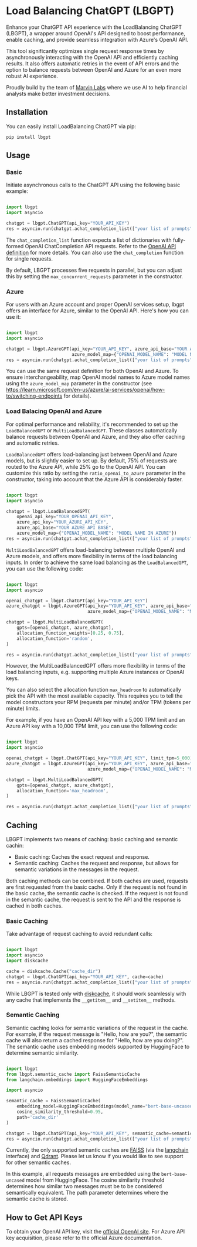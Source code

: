 # Load Balancing ChatGPT (LBGPT)

Enhance your ChatGPT API experience with the LoadBalancing ChatGPT (LBGPT), a wrapper around OpenAI's API designed to boost performance, enable caching, and provide seamless integration with Azure's OpenAI API.

This tool significantly optimizes single request response times by asynchronously interacting with the OpenAI API and efficiently caching results. It also offers automatic retries in the event of API errors and the option to balance requests between OpenAI and Azure for an even more robust AI experience.

Proudly build by the team of [Marvin Labs](https://marvin-labs.com/) where we use AI to help financial analysts make better investment decisions.

## Installation
You can easily install LoadBalancing ChatGPT via pip:
```bash
pip install lbgpt
```

## Usage

### Basic
Initiate asynchronous calls to the ChatGPT API using the following basic example:

```python

import lbgpt
import asyncio

chatgpt = lbgpt.ChatGPT(api_key="YOUR_API_KEY")
res = asyncio.run(chatgpt.achat_completion_list(["your list of prompts"]))
```

The `chat_completion_list` function expects a list of dictionaries with fully-formed OpenAI ChatCompletion API requests. Refer to the [OpenAI API definition](https://platform.openai.com/docs/api-reference/chat/create) for more details. You can also use the `chat_completion` function for single requests.

By default, LBGPT processes five requests in parallel, but you can adjust this by setting the `max_concurrent_requests` parameter in the constructor.


### Azure
For users with an Azure account and proper OpenAI services setup, lbgpt offers an interface for Azure, similar to the OpenAI API. Here's how you can use it:

```python

import lbgpt
import asyncio

chatgpt = lbgpt.AzureGPT(api_key="YOUR_API_KEY", azure_api_base="YOUR AZURE API BASE",
                         azure_model_map={"OPENAI_MODEL_NAME": "MODEL NAME IN AZURE"})
res = asyncio.run(chatgpt.achat_completion_list(["your list of prompts"]))
```


You can use the same request definition for both OpenAI and Azure. To ensure interchangeability, map OpenAI model names to Azure model names using the `azure_model_map` parameter in the constructor (see https://learn.microsoft.com/en-us/azure/ai-services/openai/how-to/switching-endpoints for details).


### Load Balacing OpenAI and Azure
For optimal performance and reliability, it's recommended to set up the `LoadBalancedGPT` or `MultiLoadBalancedGPT`. These classes automatically balance requests between OpenAI and Azure, and they also offer caching and automatic retries.

`LoadBalancedGPT` offers load-balancing just between OpenAI and Azure models, but is slightly easier to set up. By default, 75% of requests are routed to the Azure API, while 25% go to the OpenAI API. You can customize this ratio by setting the `ratio_openai_to_azure` parameter in the constructor, taking into account that the Azure API is considerably faster.

```python

import lbgpt
import asyncio

chatgpt = lbgpt.LoadBalancedGPT(
    openai_api_key="YOUR_OPENAI_API_KEY",
    azure_api_key="YOUR_AZURE_API_KEY",
    azure_api_base="YOUR AZURE API BASE",
    azure_model_map={"OPENAI_MODEL_NAME": "MODEL NAME IN AZURE"})
res = asyncio.run(chatgpt.achat_completion_list(["your list of prompts"]))
```

`MultiLoadBalancedGPT` offers load-balancing between multiple OpenAI and Azure models, and offers more flexibility in terms of the load balancing inputs. In order to achieve the same load balancing as the `LoadBalancedGPT`, you can use the following code:

```python

import lbgpt
import asyncio

openai_chatgpt = lbgpt.ChatGPT(api_key="YOUR_API_KEY")
azure_chatgpt = lbgpt.AzureGPT(api_key="YOUR_API_KEY", azure_api_base="YOUR AZURE API BASE",
                               azure_model_map={"OPENAI_MODEL_NAME": "MODEL NAME IN AZURE"})

chatgpt = lbgpt.MultiLoadBalancedGPT(
    gpts=[openai_chatgpt, azure_chatgpt],
    allocation_function_weights=[0.25, 0.75],
    allocation_function='random',
)

res = asyncio.run(chatgpt.achat_completion_list(["your list of prompts"]))
```

However, the MultiLoadBalancedGPT offers more flexibility in terms of the load balancing inputs, e.g. supporting multiple Azure instances or OpenAI keys. 

You can also select the allocation function `max_headroom` to automatically pick the API with the most available capacity. This requires you to tell the model constructors your RPM (requests per minute) and/or TPM (tokens per minute) limits. 

For example, if you have an OpenAI API key with a 5,000 TPM limit and an Azure API key with a 10,000 TPM limit, you can use the following code:

```python

import lbgpt
import asyncio

openai_chatgpt = lbgpt.ChatGPT(api_key="YOUR_API_KEY", limit_tpm=5_000)
azure_chatgpt = lbgpt.AzureGPT(api_key="YOUR_API_KEY", azure_api_base="YOUR AZURE API BASE",
                               azure_model_map={"OPENAI_MODEL_NAME": "MODEL NAME IN AZURE"}, limit_tpm=10_000)

chatgpt = lbgpt.MultiLoadBalancedGPT(
    gpts=[openai_chatgpt, azure_chatgpt],
    allocation_function='max_headroom',
)

res = asyncio.run(chatgpt.achat_completion_list(["your list of prompts"]))
```

## Caching

LBGPT implements two means of caching: basic caching and semantic cachin:

* Basic caching: Caches the exact request and response.
* Semantic caching: Caches the request and response, but allows for semantic variations in the messages in the request.

Both caching methods can be combined. If both caches are used, requests are first requested from the basic cache. Only if the request is not found in the basic cache, the semantic cache is checked. If the request is not found in the semantic cache, the request is sent to the API and the response is cached in both caches.


### Basic Caching
Take advantage of request caching to avoid redundant calls:

```python

import lbgpt
import asyncio
import diskcache

cache = diskcache.Cache("cache_dir")
chatgpt = lbgpt.ChatGPT(api_key="YOUR_API_KEY", cache=cache)
res = asyncio.run(chatgpt.achat_completion_list(["your list of prompts"]))
```

While LBGPT is tested only with [diskcache](https://pypi.org/project/diskcache/), it should work seamlessly with any cache that implements the `__getitem__` and `__setitem__` methods.


### Semantic Caching
Semantic caching looks for semantic variations of the request in the cache. For example, if the request message is "Hello, how are you?", the semantic cache will also return a cached response for "Hello, how are you doing?". The semantic cache uses embedding models supported by HuggingFace to determine semantic similarity.

```python

import lbgpt
from lbgpt.semantic_cache import FaissSemanticCache
from langchain.embeddings import HuggingFaceEmbeddings

import asyncio

semantic_cache = FaissSemanticCache(
    embedding_model=HuggingFaceEmbeddings(model_name="bert-base-uncased"),
    cosine_similarity_threshold=0.95,
    path='cache_dir'
)

chatgpt = lbgpt.ChatGPT(api_key="YOUR_API_KEY", semantic_cache=semantic_cache)
res = asyncio.run(chatgpt.achat_completion_list(["your list of prompts"]))
```

Currently, the only supported semantic caches are [FAISS](https://faiss.ai/) (via the [langchain](https://www.langchain.com/) interface) and [Qdrant](https://qdrant.tech/). Please let us know if you would like to see support for other semantic caches. 

In this example, all requests messages are embedded using the `bert-base-uncased` model from HuggingFace. The cosine similarity threshold determines how similar two messages must be to be considered semantically equivalent. The path parameter determines where the semantic cache is stored.


## How to Get API Keys
To obtain your OpenAI API key, visit the [official OpenAI site](https://platform.openai.com/account/api-keys). For Azure API key acquisition, please refer to the official Azure documentation.


